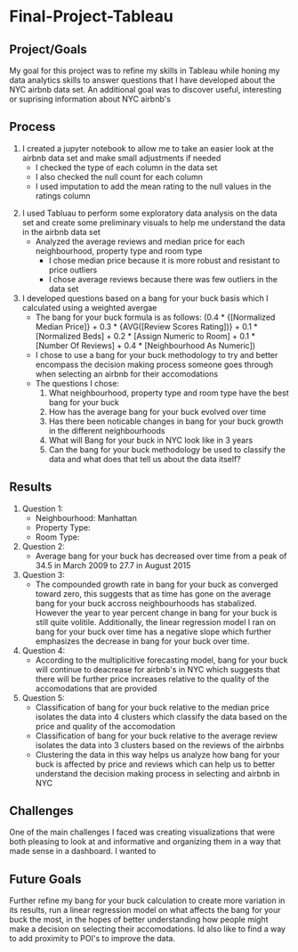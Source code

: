 # Final-Project-Tableau

## Project/Goals

My goal for this project was to refine my skills in Tableau while honing my data analytics skills to answer questions that I have developed about the NYC airbnb data set. An additional goal was to discover useful, interesting or suprising information about NYC airbnb's

## Process

1) I created a jupyter notebook to allow me to take an easier look at the airbnb data set and make small adjustments if needed
   * I checked the type of each column in the data set
   * I also checked the null count for each column
   * I used imputation to add the mean rating to the null values in the ratings column

2. I used Tabluau to perform some exploratory data analysis on the data set and create some preliminary visuals to help me understand the data in the airbnb data set
   * Analyzed the average reviews and median price for each neighbourhood, property type and room type
     * I chose median price because it is more robust and resistant to price outliers
     * I chose average reviews because there was few outliers in the data set
3. I developed questions based on a bang for your buck basis which I calculated using a weighted avergae
   * The bang for your buck formula is as follows: (0.4 * {[Normalized Median Price]} + 0.3 * {AVG([Review Scores Rating])} + 0.1 * [Normalized Beds] + 0.2 * [Assign Numeric to Room] + 0.1 * [Number Of Reviews] + 0.4 * [Neighbourhood As Numeric])
   * I chose to use a bang for your buck methodology to try and better encompass the decision making process someone goes through when selecting an airbnb for their accomodations
   * The questions I chose:
     1) What neighbourhood, property type and room type have the best bang for your buck
     2) How has the average bang for your buck evolved over time
     3) Has there been noticable changes in bang for your buck growth in the different neighbourhoods
     4) What will Bang for your buck in NYC look like in 3 years
     5) Can the bang for your buck methodology be used to classify the data and what does that tell us about the data itself?

## Results

1. Question 1:
   * Neighbourhood: Manhattan
   * Property Type:
   * Room Type:
2. Question 2:
   * Average bang for your buck has decreased over time from a peak of 34.5 in March 2009 to 27.7 in August 2015
3. Question 3:
   * The compounded growth rate in bang for your buck as converged toward zero, this suggests that as time has gone on the average bang for your buck accross neighbourhoods has stabalized.  However the year to year percent change in bang for your buck is still quite volitile. Additionally, the linear regression model I ran on bang for your buck over time has a negative slope which further emphasizes the decrease in bang for your buck over time.
4. Question 4:
   * According to the multiplicitive forecasting model, bang for your buck will continue to deacrease for airbnb's in NYC which suggests that there will be further price increases relative to the quality of the accomodations that are provided
5. Question 5:
   * Classification of bang for your buck relative to the median price isolates the data into 4 clusters which classify the data based on the price and quality of the accomodation
   * Classification of bang for your buck relative to the average review isolates the data into 3 clusters based on the reviews of the airbnbs
   * Clustering the data in this way helps us analyze how bang for your buck is affected by price and reviews which can help us to better understand the decision making process in selecting and airbnb in NYC

## Challenges

One of the main challenges I faced was creating visualizations that were both pleasing to look at and informative and organizing them in a way that made sense in a dashboard. I wanted to 

## Future Goals

Further refine my bang for your buck calculation to create more variation in its results, run a linear regression model on what affects the bang for your buck the most, in the hopes of better understanding how people might make a decision on selecting their accomodations. Id also like to find a way to add proximity to POI's to improve the data.
